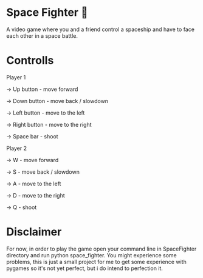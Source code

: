 # Space Fighter 🚀
A video game where you and a friend control a spaceship and have to face each other in a space battle.

# Controlls
Player 1 
  
  -> Up button - move forward
  
  -> Down button - move back / slowdown
  
  -> Left button - move to the left
  
  -> Right button - move to the right
  
  -> Space bar - shoot
  
Player 2
  
  -> W - move forward
  
  -> S - move back / slowdown
  
  -> A - move to the left
  
  -> D - move to the right
  
  -> Q - shoot
 
# Disclaimer
For now, in order to play the game open your command line in SpaceFighter directory and run python space_fighter.
You might experience some problems, this is just a small project for me to get some experience with pygames so it's not yet perfect, but i do intend to perfection it.
